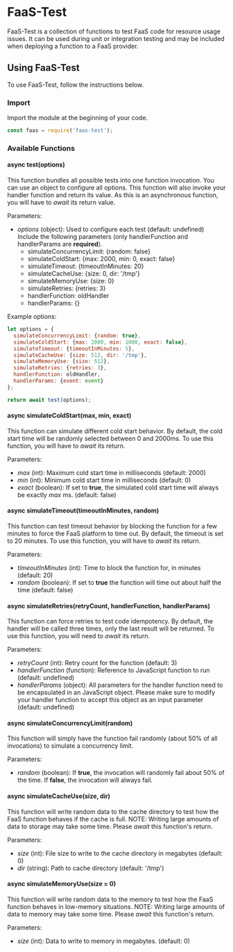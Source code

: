 # FaaS-Test
FaaS-Test is a collection of functions to test FaaS code for resource usage issues. It can be used during unit or integration testing and may be included when deploying a function to a FaaS provider.

## Using FaaS-Test
To use FaaS-Test, follow the instructions below.

### Import
Import the module at the beginning of your code.

```javascript
const faas = require('faas-test');
```

### Available Functions
#### async test(options)
This function bundles all possible tests into one function invocation. You can use an object to configure all options. This function will also invoke your handler function and return its value. As this is an asynchronous function, you will have to *await* its return value.

Parameters:
* *options* (object): Used to configure each test (default: undefined) Include the following parameters (only handlerFunction and handlerParams are **required**).
  * simulateConcurrencyLimit: {random: false}
  * simulateColdStart: {max: 2000, min: 0, exact: false}
  * simulateTimeout: {timeoutInMinutes: 20}
  * simulateCacheUse: {size: 0, dir: '/tmp'}
  * simulateMemoryUse: {size: 0}
  * simulateRetries: {retries: 3}
  * handlerFunction: oldHandler
  * handlerParams: {}

Example options:
```javascript
let options = {
  simulateConcurrencyLimit: {random: true},
  simulateColdStart: {max: 2000, min: 1000, exact: false},
  simulateTimeout: {timeoutInMinutes: 5},
  simulateCacheUse: {size: 512, dir: '/tmp'},
  simulateMemoryUse: {size: 512},
  simulateRetries: {retries: 3},
  handlerFunction: oldHandler,
  handlerParams: {event: event}
};

return await test(options);
```

#### async simulateColdStart(max, min, exact)
This function can simulate different cold start behavior. By default, the cold start time will be randomly selected between 0 and 2000ms. To use this function, you will have to *await* its return.

Parameters:
* *max* (int): Maximum cold start time in milliseconds (default: 2000)
* *min* (int): Minimum cold start time in milliseconds (default: 0)
* *exact* (boolean): If set to **true**, the simulated cold start time will always be exactly *max* ms. (default: false)

#### async simulateTimeout(timeoutInMinutes, random)
This function can test timeout behavior by blocking the function for a few minutes to force the FaaS platform to time out. By default, the timeout is set to 20 minutes. To use this function, you will have to *await* its return.

Parameters:
* *timeoutInMinutes* (int): Time to block the function for, in minutes (default: 20)
* *random* (boolean): If set to **true** the function will time out about half the time (default: false)

#### async simulateRetries(retryCount, handlerFunction, handlerParams)
This function can force retries to test code idempotency. By default, the handler will be called three times, only the last result will be returned. To use this function, you will need to *await* its return.

Parameters:
* *retryCount* (int): Retry count for the function (default: 3)
* *handlerFunction* (function): Reference to JavaScript function to run (default: undefined)
* *handlerParams* (object): All parameters for the handler function need to be encapsulated in an JavaScript object. Please make sure to modify your handler function to accept this object as an input parameter (default: undefined)

#### async simulateConcurrencyLimit(random)
This function will simply have the function fail randomly (about 50% of all invocations) to simulate a concurrency limit.

Parameters:
* *random* (boolean): If **true**, the invocation will randomly fail about 50% of the time. If **false**, the invocation will always fail.

#### async simulateCacheUse(size, dir)
This function will write random data to the cache directory to test how the FaaS function behaves if the cache is full. NOTE: Writing large amounts of data to storage may take some time. Please *await* this function's return.

Parameters:
* *size* (int): File size to write to the cache directory in megabytes (default: 0)
* *dir* (string): Path to cache directory (default: '/tmp')

#### async simulateMemoryUse(size = 0)
This function will write random data to the memory to test how the FaaS function behaves in low-memory situations. NOTE: Writing large amounts of data to memory may take some time. Please *await* this function's return.

Parameters:
* *size* (int): Data to write to memory in megabytes. (default: 0)
